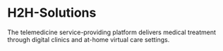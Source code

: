 # H2H-Solutions
The telemedicine service-providing platform delivers medical treatment through digital clinics and at-home virtual care settings.
